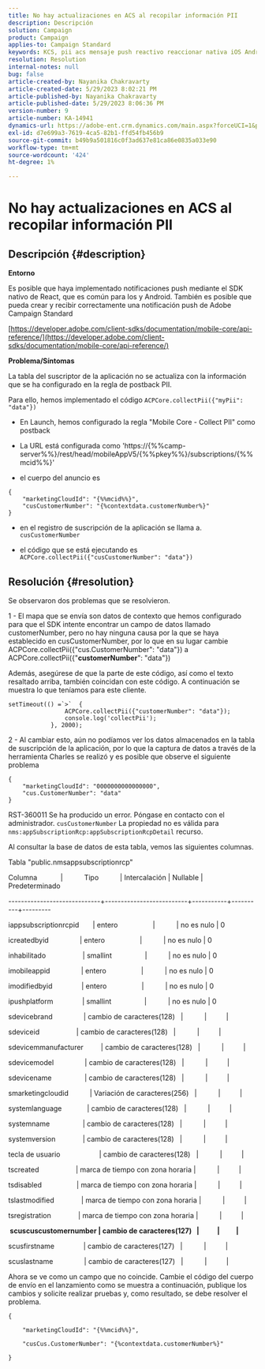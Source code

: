 ```yaml
---
title: No hay actualizaciones en ACS al recopilar información PII
description: Descripción
solution: Campaign
product: Campaign
applies-to: Campaign Standard
keywords: KCS, pii acs mensaje push reactivo reaccionar nativa iOS Android
resolution: Resolution
internal-notes: null
bug: false
article-created-by: Nayanika Chakravarty
article-created-date: 5/29/2023 8:02:21 PM
article-published-by: Nayanika Chakravarty
article-published-date: 5/29/2023 8:06:36 PM
version-number: 9
article-number: KA-14941
dynamics-url: https://adobe-ent.crm.dynamics.com/main.aspx?forceUCI=1&pagetype=entityrecord&etn=knowledgearticle&id=cb2771b5-5bfe-ed11-8f6e-6045bd006a22
exl-id: d7e699a3-7619-4ca5-82b1-ffd54fb456b9
source-git-commit: b49b9a501816c0f3ad637e81ca86e0835a033e90
workflow-type: tm+mt
source-wordcount: '424'
ht-degree: 1%

---
```


# No hay actualizaciones en ACS al recopilar información PII

## Descripción {#description}


<b>Entorno</b>

Es posible que haya implementado notificaciones push mediante el SDK nativo de React, que es común para Ios y Android. También es posible que pueda crear y recibir correctamente una notificación push de Adobe Campaign Standard

[https://developer.adobe.com/client-sdks/documentation/mobile-core/api-reference/](https://developer.adobe.com/client-sdks/documentation/mobile-core/api-reference/)

<b>Problema/Síntomas</b>

La tabla del suscriptor de la aplicación no se actualiza con la información que se ha configurado en la regla de postback PII.

Para ello, hemos implementado el código `ACPCore.collectPii({"myPii": "data"})`

- En Launch, hemos configurado la regla &quot;Mobile Core - Collect PII&quot; como postback

- La URL está configurada como &#39;https://{%%camp-server%%}/rest/head/mobileAppV5/{%%pkey%%}/subscriptions/{%%mcid%%}&#39;

- el cuerpo del anuncio es


```
{
    "marketingCloudId": "{%%mcid%%}",
    "cusCustomerNumber": "{%contextdata.customerNumber%}"
}
```


- en el registro de suscripción de la aplicación se llama a. `cusCustomerNumber`

- el código que se está ejecutando es `ACPCore.collectPii({"cusCustomerNumber": "data"})`


## Resolución {#resolution}


Se observaron dos problemas que se resolvieron.



1 - El mapa que se envía son datos de contexto que hemos configurado para que el SDK intente encontrar un campo de datos llamado customerNumber, pero no hay ninguna causa por la que se haya establecido en cusCustomerNumber, por lo que en su lugar cambie ACPCore.collectPii({&quot;cus.CustomerNumber&quot;: &quot;data&quot;}) a ACPCore.collectPii({&quot;<b>customerNumber</b>&quot;: &quot;data&quot;})

Además, asegúrese de que la parte de este código, así como el texto resaltado arriba, también coincidan con este código. A continuación se muestra lo que teníamos para este cliente.


```
setTimeout(() =`>`  {
                ACPCore.collectPii({"customerNumber": "data"});
                console.log('collectPii');
            }, 2000);
```


2 - Al cambiar esto, aún no podíamos ver los datos almacenados en la tabla de suscripción de la aplicación, por lo que la captura de datos a través de la herramienta Charles se realizó y es posible que observe el siguiente problema


```
{
    "marketingCloudId": "0000000000000000",
    "cus.CustomerNumber": "data"
}
```


RST-360011 Se ha producido un error. Póngase en contacto con el administrador.
`cusCustomerNumber` La propiedad no es válida para `nms:appSubscriptionRcp:appSubscriptionRcpDetail` recurso.

Al consultar la base de datos de esta tabla, vemos las siguientes columnas.



Tabla &quot;public.nmsappsubscriptionrcp&quot;

Columna            |           Tipo           | Intercalación | Nullable | Predeterminado

-----------------------------+--------------------------+-----------+----------+---------

iappsubscriptionrcpid       | entero                  |           | no es nulo | 0

icreatedbyid                | entero                  |           | no es nulo | 0

inhabilitado                   | smallint                 |           | no es nulo | 0

imobileappid                | entero                  |           | no es nulo | 0

imodifiedbyid               | entero                  |           | no es nulo | 0

ipushplatform               | smallint                 |           | no es nulo | 0

sdevicebrand                | cambio de caracteres(128)   |           |          |

sdeviceid                   | cambio de caracteres(128)   |           |          |

sdevicemmanufacturer         | cambio de caracteres(128)   |           |          |

sdevicemodel                | cambio de caracteres(128)   |           |          |

sdevicename                 | cambio de caracteres(128)   |           |          |

smarketingcloudid           | Variación de caracteres(256)   |           |          |

systemlanguage             | cambio de caracteres(128)   |           |          |

systemname                 | cambio de caracteres(128)   |           |          |

systemversion              | cambio de caracteres(128)   |           |          |

tecla de usuario                    | cambio de caracteres(128)   |           |          |

tscreated                   | marca de tiempo con zona horaria |           |          |

tsdisabled                  | marca de tiempo con zona horaria |           |          |

tslastmodified              | marca de tiempo con zona horaria |           |          |

tsregistration              | marca de tiempo con zona horaria |           |          |

<b> scuscuscustomernumber | cambio de caracteres(127)   |           |          | </b>

scusfirstname               | cambio de caracteres(127)   |           |          |

scuslastname                | cambio de caracteres(127)   |           |          |



Ahora se ve como un campo que no coincide. Cambie el código del cuerpo de envío en el lanzamiento como se muestra a continuación, publique los cambios y solicite realizar pruebas y, como resultado, se debe resolver el problema.


```
{

    "marketingCloudId": "{%%mcid%%}",

    "cusCus.CustomerNumber": "{%contextdata.customerNumber%}"

}
```
